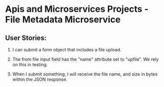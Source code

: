 # Apis and Microservices Projects - File Metadata Microservice

## User Stories:

1. I can submit a form object that includes a file upload.

2. The from file input field has the "name" attribute set to "upfile". We rely on this in testing.

3. When I submit something, I will receive the file name, and size in bytes within the JSON response.
